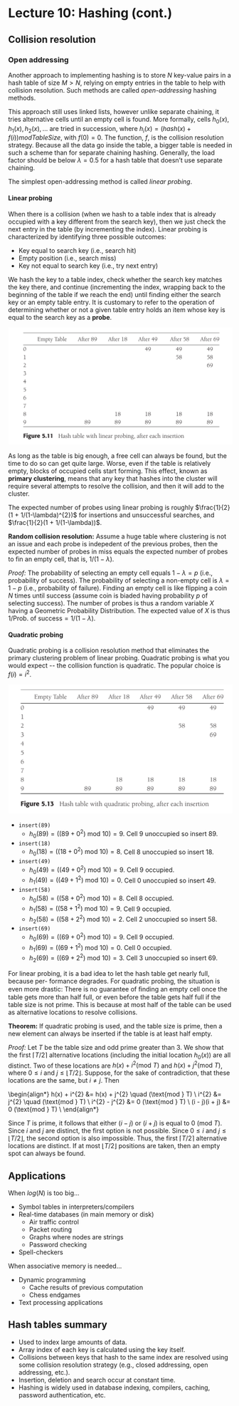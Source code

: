 # Lecture 10: Hashing (cont.)

## Collision resolution

### Open addressing

Another approach to implementing hashing is to store $N$ key-value
pairs in a hash table of size $M > N$, relying on empty entries in the
table to help with collision resolution. Such methods are called
*open-addressing* hashing methods.

This approach still uses linked lists, however unlike separate
chaining, it tries alternative cells until an empty cell is
found. More formally, cells $h_{0}(x), h_{1}(x), h_{2}(x), \ldots$ are
tried in succession, where $h_{i}(x) = (hash(x) + f(i)) mod
TableSize$, with $f(0) = 0$. The function, $f$, is the collision
resolution strategy. Because all the data go inside the table, a
bigger table is needed in such a scheme than for separate chaining
hashing. Generally, the load factor should be below $\lambda = 0.5$
for a hash table that doesn’t use separate chaining.

The simplest open-addressing method is called *linear probing*. 

#### Linear probing

When there is a collision (when we hash to a table index that is
already occupied with a key different from the search key), then we
just check the next entry in the table (by incrementing the
index). Linear probing is characterized by identifying three possible
outcomes:

* Key equal to search key (i.e., search hit)
* Empty position (i.e., search miss)
* Key not equal to search key (i.e., try next entry)

We hash the key to a table index, check whether the search key matches
the key there, and continue (incrementing the index, wrapping back to
the beginning of the table if we reach the end) until finding either
the search key or an empty table entry. It is customary to refer to
the operation of determining whether or not a given table entry holds
an item whose key is equal to the search key as a **probe**.

![Linear probing](images/hash-table-linear-probing.png "linear probing")

As long as the table is big enough, a free cell can always be found,
but the time to do so can get quite large. Worse, even if the table is
relatively empty, blocks of occupied cells start forming. This effect,
known as **primary clustering**, means that any key that hashes into the
cluster will require several attempts to resolve the collision, and
then it will add to the cluster.

The expected number of probes using linear probing is roughly
$\frac{1}{2}(1 + 1/(1-\lambda)^{2})$ for insertions and unsuccessful
searches, and $\frac{1}{2}(1 + 1/(1-\lambda))$.

**Random collision resolution:** Assume a huge table where clustering
is not an issue and each probe is indepedent of the previous probes,
then the expected number of probes in miss equals the expected number
of probes to fin an empty cell, that is, $1/(1-\lambda)$.

*Proof:* The probability of selecting an empty cell equals $1-\lambda = p$
(i.e., probability of success). The probability of selecting a
non-empty cell is $\lambda = 1-p$ (i.e., probability of
failure). Finding an empty cell is like flipping a coin $N$ times
until success (assume coin is biaded having probability $p$ of
selecting success). The number of probes is thus a random variable $X$
having a Geometric Probability Distribution. The expected value of $X$
is thus $1/\text{Prob. of success} = 1/(1-\lambda)$.


#### Quadratic probing

Quadratic probing is a collision resolution method that eliminates the
primary clustering problem of linear probing. Quadratic probing is
what you would expect -- the collision function is quadratic. The popular
choice is $f(i) = i^2$.

![Quadratic probing](images/hash-table-quadratic-probing.png "quadratic probing")

* `insert(89)`
  * $h_{0}(89) = ((89 + 0^{2}) \text{ mod } 10) = 9$. Cell $9$ unoccupied so insert $89$.
* `insert(18)`
  * $h_{0}(18) = ((18 + 0^{2}) \text{ mod } 10) = 8$. Cell $8$ unoccupied so insert $18$.
* `insert(49)`
  * $h_{0}(49) = ((49 + 0^{2}) \text{ mod } 10) = 9$. Cell $9$ occupied.
  * $h_{1}(49) = ((49 + 1^{2}) \text{ mod } 10) = 0$. Cell $0$ unoccupied so insert $49$.
* `insert(58)`
  * $h_{0}(58) = ((58 + 0^{2}) \text{ mod } 10) = 8$. Cell $8$ occupied.
  * $h_{1}(58) = ((58 + 1^{2}) \text{ mod } 10) = 9$. Cell $9$ occupied.
  * $h_{2}(58) = ((58 + 2^{2}) \text{ mod } 10) = 2$. Cell $2$ unoccupied so insert $58$.
* `insert(69)`
  * $h_{0}(69) = ((69 + 0^{2}) \text{ mod } 10) = 9$. Cell $9$ occupied.
  * $h_{1}(69) = ((69 + 1^{2}) \text{ mod } 10) = 0$. Cell $0$ occupied.
  * $h_{2}(69) = ((69 + 2^{2}) \text{ mod } 10) = 3$. Cell $3$ unoccupied so insert $69$.

For linear probing, it is a bad idea to let the hash table get nearly
full, because per- formance degrades. For quadratic probing, the
situation is even more drastic: There is no guarantee of ﬁnding an
empty cell once the table gets more than half full, or even before the
table gets half full if the table size is not prime. This is because
at most half of the table can be used as alternative locations to
resolve collisions.

**Theorem:** If quadratic probing is used, and the table size is
prime, then a new element can always be inserted if the table is at
least half empty.

*Proof:* Let $T$ be the table size and odd prime greater than $3$. We
show that the first $\lceil T/2\rceil$ alternative locations
(including the initial location $h_{0}(x)$) are all distinct. Two of
these locations are $h(x) + i^{2} (\text{mod } T)$ and $h(x) + j^{2} (\text{mod } T)$,
where $0 \leq i$ and $j \leq \lfloor T/2\rfloor$. Suppose, for the
sake of contradiction, that these locations are the same, but $i \neq
j$. Then

\begin{align*}
h(x) + i^{2} &= h(x) + j^{2} \quad (\text{mod } T) \\
i^{2} &= j^{2} \quad (\text{mod } T) \\
i^{2} - j^{2} &= 0 (\text{mod } T) \\
(i - j)(i + j) &= 0 (\text{mod } T) \\
\end{align*}

Since $T$ is prime, it follows that either $(i-j)$ or $(i+j)$ is equal
to $0$ (mod $T$). Since $i$ and $j$ are distinct, the first option is
not possible. Since $0 \leq i$ and $j \leq \lfloor T/2 \rfloor$, the
second option is also impossible. Thus, the first $\lceil T /2 \rceil$
alternative locations are distinct. If at most $\lfloor T/2 \rfloor$
positions are taken, then an empty spot can always be found.

## Applications

When $log(N)$ is too big...

* Symbol tables in interpreters/compilers
* Real-time databases (in main memory or disk)
    * Air traffic control
    * Packet routing
    * Graphs where nodes are strings
    * Password checking
* Spell-checkers

When associative memory is needed...

* Dynamic programming
    * Cache results of previous computation
    * Chess endgames
* Text processing applications

## Hash tables summary

* Used to index large amounts of data.
* Array index of each key is calculated using the key itself.
* Collisions between keys that hash to the same index are resolved
  using some collision resolution strategy (e.g., closed addressing,
  open addressing, etc.).
* Insertion, deletion and search occur at constant time.
* Hashing is widely used in database indexing, compilers, caching,
  password authentication, etc.
